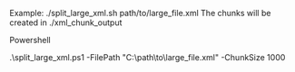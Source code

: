 Example:
./split_large_xml.sh path/to/large_file.xml
The chunks will be created in ./xml_chunk_output

Powershell

.\split_large_xml.ps1 -FilePath "C:\path\to\large_file.xml" -ChunkSize 1000
